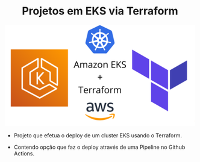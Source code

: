
<h1 align="center"> Projetos em EKS via Terraform </h1>

![Amazon EKS + Terraform](https://github.com/fernandomullerjr/eks-via-terraform-github-actions/blob/main/outros-materiais/imagens/amazon-eks-plus-terraform.png?raw=true)

- Projeto que efetua o deploy de um cluster EKS usando o Terraform.

- Contendo opção que faz o deploy através de uma Pipeline no Github Actions.


